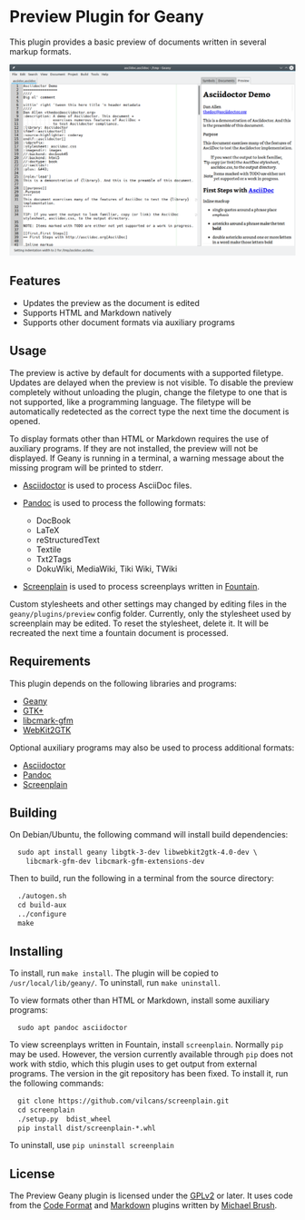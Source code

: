 # Preview Plugin for Geany

This plugin provides a basic preview of documents written in several markup formats.

![screenshot](screenshot.png)

## Features

* Updates the preview as the document is edited
* Supports HTML and Markdown natively
* Supports other document formats via auxiliary programs

## Usage

The preview is active by default for documents with a supported filetype.  Updates are delayed when the preview is not visible.  To disable the preview completely without unloading the plugin, change the filetype to one that is not supported, like a programming language.  The filetype will be automatically redetected as the correct type the next time the document is opened.

To display formats other than HTML or Markdown requires the use of auxiliary programs.  If they are not installed, the preview will not be displayed.  If Geany is running in a terminal, a warning message about the missing program will be printed to stderr.

* [Asciidoctor](https://asciidoctor.org/) is used to process AsciiDoc files.

* [Pandoc](https://pandoc.org/) is used to process the following formats:

  + DocBook
  + LaTeX
  + reStructuredText
  + Textile
  + Txt2Tags
  + DokuWiki, MediaWiki, Tiki Wiki, TWiki

* [Screenplain](https://github.com/vilcans/screenplain) is used to process screenplays written in [Fountain](https://www.fountain.io/).

Custom stylesheets and other settings may changed by editing files in the `geany/plugins/preview` config folder.  Currently, only the stylesheet used by screenplain may be edited.  To reset the stylesheet, delete it.  It will be recreated the next time a fountain document is processed.

## Requirements

This plugin depends on the following libraries and programs:

* [Geany](https://geany.org/)
* [GTK+](http://www.gtk.org)
* [libcmark-gfm](https://github.com/github/cmark-gfm)
* [WebKit2GTK](http://webkitgtk.org)

Optional auxiliary programs may also be used to process additional formats:

* [Asciidoctor](https://asciidoctor.org/)
* [Pandoc](https://pandoc.org/)
* [Screenplain](https://github.com/vilcans/screenplain)

## Building

On Debian/Ubuntu, the following command will install build dependencies:

```
  sudo apt install geany libgtk-3-dev libwebkit2gtk-4.0-dev \
    libcmark-gfm-dev libcmark-gfm-extensions-dev
```

Then to build, run the following in a terminal from the source directory:

```
  ./autogen.sh
  cd build-aux
  ../configure
  make
```

## Installing

To install, run `make install`.  The plugin will be copied to `/usr/local/lib/geany/`.  To uninstall, run `make uninstall`.

To view formats other than HTML or Markdown, install some auxiliary programs:

```
  sudo apt pandoc asciidoctor
```

To view screenplays written in Fountain, install `screenplain`.  Normally `pip` may be used.  However, the version currently available through `pip` does not work with stdio, which this plugin uses to get output from external programs.  The version in the git repository has been fixed.  To install it, run the following commands:

```
  git clone https://github.com/vilcans/screenplain.git
  cd screenplain
  ./setup.py  bdist_wheel
  pip install dist/screenplain-*.whl
```

To uninstall, use `pip uninstall screenplain`

## License

The Preview Geany plugin is licensed under the [GPLv2](COPYING) or later.  It uses code from the [Code Format](https://github.com/codebrainz/code-format/) and [Markdown](https://plugins.geany.org/markdown.html) plugins written by [Michael Brush](https://github.com/codebrainz).
